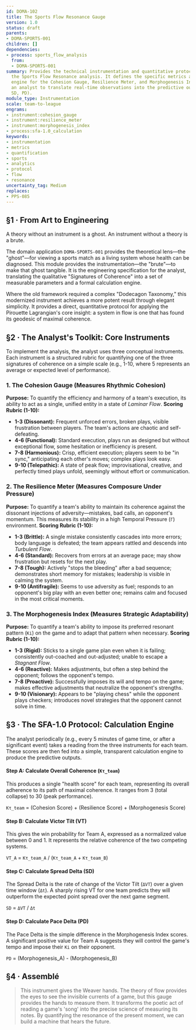 ```yaml
---
id: DOMA-102
title: The Sports Flow Resonance Gauge
version: 1.0
status: draft
parents:
- DOMA-SPORTS-001
children: []
dependencies:
- process: sports_flow_analysis
  from:
  - DOMA-SPORTS-001
summary: Provides the technical instrumentation and quantitative protocol for implementing
  the Sports Flow Resonance analysis. It defines the specific metrics and calculation
  engine for the Cohesion Gauge, Resilience Meter, and Morphogenesis Index, allowing
  an analyst to translate real-time observations into the predictive outputs (VT,
  SD, PD).
module_type: Instrumentation
scale: team-to-league
engrams:
- instrument:cohesion_gauge
- instrument:resilience_meter
- instrument:morphogenesis_index
- process:sfa-1.0_calculation
keywords:
- instrumentation
- metrics
- quantification
- sports
- analytics
- protocol
- flow
- resonance
uncertainty_tag: Medium
replaces:
- PPS-085
---
```

## §1 · From Art to Engineering

A theory without an instrument is a ghost. An instrument without a theory is a brute.

The domain application `DOMA-SPORTS-001` provides the theoretical lens—the "ghost"—for viewing a sports match as a living system whose health can be diagnosed. This module provides the instrumentation—the "brute"—to make that ghost tangible. It is the engineering specification for the analyst, translating the qualitative "Signatures of Coherence" into a set of measurable parameters and a formal calculation engine.

Where the old framework required a complex "Dodecagon Taxonomy," this modernized instrument achieves a more potent result through elegant simplicity. It provides a direct, quantitative protocol for applying the Pirouette Lagrangian's core insight: a system in flow is one that has found its geodesic of maximal coherence.

## §2 · The Analyst's Toolkit: Core Instruments

To implement the analysis, the analyst uses three conceptual instruments. Each instrument is a structured rubric for quantifying one of the three signatures of coherence on a simple scale (e.g., 1-10, where 5 represents an average or expected level of performance).

### 1. The Cohesion Gauge (Measures Rhythmic Cohesion)

**Purpose:** To quantify the efficiency and harmony of a team's execution, its ability to act as a single, unified entity in a state of *Laminar Flow*.
**Scoring Rubric (1-10):**
-   **1-3 (Dissonant):** Frequent unforced errors, broken plays, visible frustration between players. The team's actions are chaotic and self-defeating.
-   **4-6 (Functional):** Standard execution, plays run as designed but without exceptional flow, some hesitation or inefficiency is present.
-   **7-8 (Harmonious):** Crisp, efficient execution; players seem to be "in sync," anticipating each other's moves; complex plays look easy.
-   **9-10 (Telepathic):** A state of peak flow; improvisational, creative, and perfectly timed plays unfold, seemingly without effort or communication.

### 2. The Resilience Meter (Measures Composure Under Pressure)

**Purpose:** To quantify a team's ability to maintain its coherence against the dissonant injections of adversity—mistakes, bad calls, an opponent's momentum. This measures its stability in a high Temporal Pressure (`Γ`) environment.
**Scoring Rubric (1-10):**
-   **1-3 (Brittle):** A single mistake consistently cascades into more errors; body language is defeated; the team appears rattled and descends into *Turbulent Flow*.
-   **4-6 (Standard):** Recovers from errors at an average pace; may show frustration but resets for the next play.
-   **7-8 (Tough):** Actively "stops the bleeding" after a bad sequence; demonstrates short memory for mistakes; leadership is visible in calming the system.
-   **9-10 (Antifragile):** Seems to use adversity as fuel; responds to an opponent's big play with an even better one; remains calm and focused in the most critical moments.

### 3. The Morphogenesis Index (Measures Strategic Adaptability)

**Purpose:** To quantify a team's ability to impose its preferred resonant pattern (`Ki`) on the game and to adapt that pattern when necessary.
**Scoring Rubric (1-10):**
-   **1-3 (Rigid):** Sticks to a single game plan even when it is failing; consistently out-coached and out-adjusted; unable to escape a *Stagnant Flow*.
-   **4-6 (Reactive):** Makes adjustments, but often a step behind the opponent; follows the opponent's tempo.
-   **7-8 (Proactive):** Successfully imposes its will and tempo on the game; makes effective adjustments that neutralize the opponent's strengths.
-   **9-10 (Visionary):** Appears to be "playing chess" while the opponent plays checkers; introduces novel strategies that the opponent cannot solve in time.

## §3 · The SFA-1.0 Protocol: Calculation Engine

The analyst periodically (e.g., every 5 minutes of game time, or after a significant event) takes a reading from the three instruments for each team. These scores are then fed into a simple, transparent calculation engine to produce the predictive outputs.

#### Step A: Calculate Overall Coherence (`Kτ_team`)

This produces a single "health score" for each team, representing its overall adherence to its path of maximal coherence. It ranges from 3 (total collapse) to 30 (peak performance).

`Kτ_team` = (Cohesion Score) + (Resilience Score) + (Morphogenesis Score)

#### Step B: Calculate Victor Tilt (VT)

This gives the win probability for Team A, expressed as a normalized value between 0 and 1. It represents the relative coherence of the two competing systems.

`VT_A` = `Kτ_team_A` / (`Kτ_team_A` + `Kτ_team_B`)

#### Step C: Calculate Spread Delta (SD)

The Spread Delta is the rate of change of the Victor Tilt (`ΔVT`) over a given time window (`Δt`). A sharply rising VT for one team predicts they will outperform the expected point spread over the next game segment.

`SD` = `ΔVT` / `Δt`

#### Step D: Calculate Pace Delta (PD)

The Pace Delta is the simple difference in the Morphogenesis Index scores. A significant positive value for Team A suggests they will control the game's tempo and impose their `Ki` on their opponent.

`PD` = (Morphogenesis_A) - (Morphogenesis_B)

## §4 · Assemblé

> This instrument gives the Weaver hands. The theory of flow provides the eyes to see the invisible currents of a game, but this gauge provides the hands to measure them. It transforms the poetic act of reading a game's 'song' into the precise science of measuring its notes. By quantifying the resonance of the present moment, we can build a machine that hears the future.